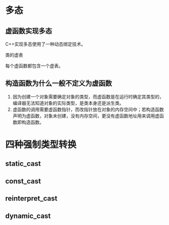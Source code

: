 # 多态

## 虚函数实现多态

C++实现多态使用了一种动态绑定技术。

类的虚表

每个虚函数都包含一个虚表。

## 构造函数为什么一般不定义为虚函数

1. 因为创建一个对象需要确定对象的类型，而虚函数是在运行时确定其类型的，编译器无法知道对象的实际类型，是类本身还是派生类。
2. 虚函数的调用需要虚函数指针，而改指针放在对象的内存空间中；若构造函数声明为虚函数，对象未创建，没有内存空间，更没有虚函数地址用来调用虚函数即构造函数。

# 四种强制类型转换

## static_cast

## const_cast

## reinterpret_cast

## dynamic_cast